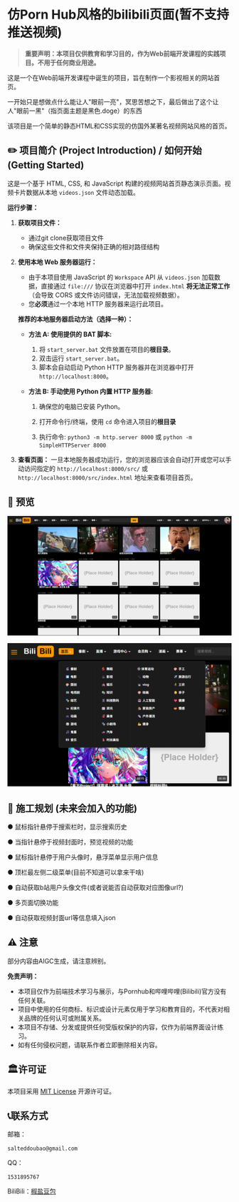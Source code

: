 # 仿Porn Hub风格的bilibili页面(暂不支持推送视频)

> **重要声明：本项目仅供教育和学习目的，作为Web前端开发课程的实践项目。不用于任何商业用途。**

这是一个在Web前端开发课程中诞生的项目，旨在制作一个影视相关的网站首页。

一开始只是想做点什么能让人"眼前一亮"，冥思苦想之下，最后做出了这个让人"眼前一黑"（指页面主题是黑色.doge）的东西

该项目是一个简单的静态HTML和CSS实现的仿国外某著名视频网站风格的首页。

## ✏️ 项目简介 (Project Introduction) / 如何开始 (Getting Started)

这是一个基于 HTML, CSS, 和 JavaScript 构建的视频网站首页静态演示页面。视频卡片数据从本地 `videos.json` 文件动态加载。

**运行步骤：**

1.  **获取项目文件：**
    * 通过git clone获取项目文件
    * 确保这些文件和文件夹保持正确的相对路径结构

2.  **使用本地 Web 服务器运行：**
    * 由于本项目使用 JavaScript 的 `Workspace` API 从 `videos.json` 加载数据，直接通过 `file:///` 协议在浏览器中打开 `index.html` **将无法正常工作**（会导致 CORS 或文件访问错误，无法加载视频数据）。
    * 您**必须**通过一个本地 HTTP 服务器来运行此项目。

    **推荐的本地服务器启动方法（选择一种）：**

    * **方法 A: 使用提供的 BAT 脚本:**
        1.  将 `start_server.bat` 文件放置在项目的**根目录**。
        2.  双击运行 `start_server.bat`。
        3.  脚本会自动启动 Python HTTP 服务器并在浏览器中打开 `http://localhost:8000`。

    * **方法 B: 手动使用 Python 内置 HTTP 服务器:**
        1.  确保您的电脑已安装 Python。

        2.  打开命令行/终端，使用 `cd` 命令进入项目的**根目录**

        3.  执行命令: `python3 -m http.server 8000` 或 `python -m SimpleHTTPServer 8000`

3.  **查看页面：**
    一旦本地服务器成功运行，您的浏览器应该会自动打开或您可以手动访问指定的 `http://localhost:8000/src/` 或 `http://localhost:8000/src/index.html` 地址来查看项目首页。


## 👀 预览

![预览图片](./static/images/preview(1).png)

![预览图片](./static/images/preview(2).png)

## 🚧 施工规划 (未来会加入的功能)

● 鼠标指针悬停于搜索栏时，显示搜索历史

● 当指针悬停于视频封面时，预览视频的功能

● 鼠标指针悬停于用户头像时，悬浮菜单显示用户信息

● 顶栏最左侧二级菜单(目前不知道可以拿来干啥)

● 自动获取b站用户头像文件(或者说能否自动获取对应图像url?)

● 多页面切换功能

● 自动获取视频封面url等信息填入json

## ⚠️ 注意

部分内容由AIGC生成，请注意辨别。

**免责声明：**
* 本项目仅作为前端技术学习与展示，与Pornhub和哔哩哔哩(Bilibili)官方没有任何关联。
* 项目中使用的任何商标、标识或设计元素仅用于学习和教育目的，不代表对相关品牌的任何认可或附属关系。
* 本项目不存储、分发或提供任何受版权保护的内容，仅作为前端界面设计练习。
* 如有任何侵权问题，请联系作者立即删除相关内容。

## 🏛️许可证

本项目采用 [MIT License](https://opensource.org/licenses/MIT) 开源许可证。

## 📞联系方式

邮箱：
```
salteddoubao@gmail.com
```
QQ：
```
1531895767
```

BiliBili：[椒盐豆包](https://space.bilibili.com/498891142)